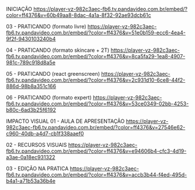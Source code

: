 INICIAÇÃO
https://player-vz-982c3aec-fb6.tv.pandavideo.com.br/embed/?color=ff4376&v=60b49aa8-8dac-4a1a-8f32-92ae93dcb61c

03 - PRATICANDO (formato livre)
https://player-vz-982c3aec-fb6.tv.pandavideo.com.br/embed/?color=ff4376&v=51e0b159-ecc6-4ea4-9f2f-9430103240b4

04 - PRATICANDO (formato skincare + 2T)
https://player-vz-982c3aec-fb6.tv.pandavideo.com.br/embed/?color=ff4376&v=8ca5fa29-1ea8-4907-981c-789c918d8a5e

05 - PRATICANDO (react greenscreen)
https://player-vz-982c3aec-fb6.tv.pandavideo.com.br/embed/?color=ff4376&v=2c931d10-6ce8-44f2-886d-98b8a351c166

06 - PRATICANDO (formato expert)
https://player-vz-982c3aec-fb6.tv.pandavideo.com.br/embed/?color=ff4376&v=53ce0349-02bb-4253-b80c-6ad3b25f6192


IMPACTO VISUAL
01 - AULA DE APRESENTAÇÃO
https://player-vz-982c3aec-fb6.tv.pandavideo.com.br/embed/?color=ff4376&v=27546e62-c960-40db-a4d7-cb1f338aaef0

02 - RECURSOS VISUAIS
https://player-vz-982c3aec-fb6.tv.pandavideo.com.br/embed/?color=ff4376&v=e94606b4-cfc3-4d19-a3ae-0a18ec931322

03 - EDIÇÃO NA PRATICA
https://player-vz-982c3aec-fb6.tv.pandavideo.com.br/embed/?color=ff4376&v=accb3b44-f4ed-495d-b4a1-a71b53a36b4e